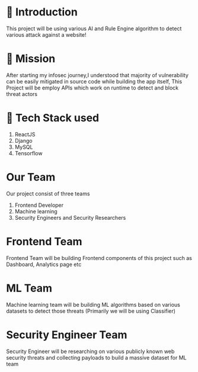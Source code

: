 
# 📌 Introduction
This project will be using various AI and Rule Engine algorithm to detect various attack against a website!

# 📌 Mission
After starting my infosec journey,I understood that majority of vulnerability can be easily mitigated in source code while building the app itself, This Project will be employ APIs which work on runtime to detect and block threat actors

# 🔧 Tech Stack used
1. ReactJS
2. Django
3. MySQL
4. Tensorflow 

# Our Team
Our project consist of three teams
1. Frontend Developer
2. Machine learning 
3. Security Engineers and Security Researchers


# Frontend Team
Frontend Team will be building Frontend components of this project such as Dashboard, Analytics page etc


# ML Team
Machine learning team will be building ML algorithms based on various datasets to detect those threats (Primarily we will be using Classifier)

# Security Engineer Team

Security Engineer will be researching on various publicly known web security threats and collecting payloads to build a massive dataset for ML team 

